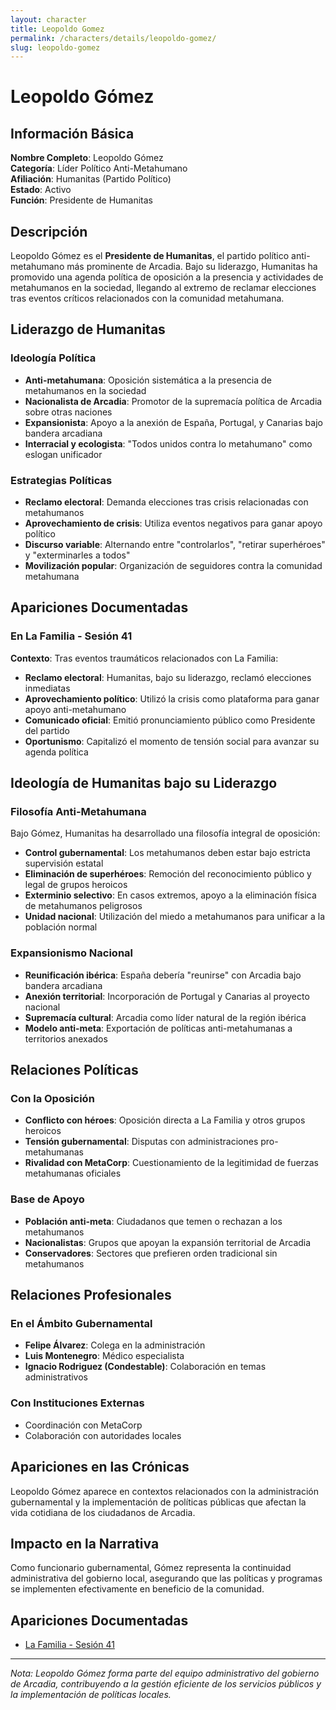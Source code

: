 ```yaml
---
layout: character
title: Leopoldo Gomez
permalink: /characters/details/leopoldo-gomez/
slug: leopoldo-gomez
---
```


# Leopoldo Gómez

## Información Básica

**Nombre Completo**: Leopoldo Gómez  
**Categoría**: Líder Político Anti-Metahumano  
**Afiliación**: Humanitas (Partido Político)  
**Estado**: Activo  
**Función**: Presidente de Humanitas

## Descripción

Leopoldo Gómez es el **Presidente de Humanitas**, el partido político anti-metahumano más prominente de Arcadia. Bajo su liderazgo, Humanitas ha promovido una agenda política de oposición a la presencia y actividades de metahumanos en la sociedad, llegando al extremo de reclamar elecciones tras eventos críticos relacionados con la comunidad metahumana.

## Liderazgo de Humanitas

### Ideología Política
- **Anti-metahumana**: Oposición sistemática a la presencia de metahumanos en la sociedad
- **Nacionalista de Arcadia**: Promotor de la supremacía política de Arcadia sobre otras naciones
- **Expansionista**: Apoyo a la anexión de España, Portugal, y Canarias bajo bandera arcadiana
- **Interracial y ecologista**: "Todos unidos contra lo metahumano" como eslogan unificador

### Estrategias Políticas
- **Reclamo electoral**: Demanda elecciones tras crisis relacionadas con metahumanos
- **Aprovechamiento de crisis**: Utiliza eventos negativos para ganar apoyo político
- **Discurso variable**: Alternando entre "controlarlos", "retirar superhéroes" y "exterminarles a todos"
- **Movilización popular**: Organización de seguidores contra la comunidad metahumana

## Apariciones Documentadas

### **En La Familia - Sesión 41**
**Contexto**: Tras eventos traumáticos relacionados con La Familia:
- **Reclamo electoral**: Humanitas, bajo su liderazgo, reclamó elecciones inmediatas
- **Aprovechamiento político**: Utilizó la crisis como plataforma para ganar apoyo anti-metahumano
- **Comunicado oficial**: Emitió pronunciamiento público como Presidente del partido
- **Oportunismo**: Capitalizó el momento de tensión social para avanzar su agenda política

## Ideología de Humanitas bajo su Liderazgo

### **Filosofía Anti-Metahumana**
Bajo Gómez, Humanitas ha desarrollado una filosofía integral de oposición:
- **Control gubernamental**: Los metahumanos deben estar bajo estricta supervisión estatal
- **Eliminación de superhéroes**: Remoción del reconocimiento público y legal de grupos heroicos
- **Exterminio selectivo**: En casos extremos, apoyo a la eliminación física de metahumanos peligrosos
- **Unidad nacional**: Utilización del miedo a metahumanos para unificar a la población normal

### **Expansionismo Nacional**
- **Reunificación ibérica**: España debería "reunirse" con Arcadia bajo bandera arcadiana
- **Anexión territorial**: Incorporación de Portugal y Canarias al proyecto nacional
- **Supremacía cultural**: Arcadia como líder natural de la región ibérica
- **Modelo anti-meta**: Exportación de políticas anti-metahumanas a territorios anexados

## Relaciones Políticas

### **Con la Oposición**
- **Conflicto con héroes**: Oposición directa a La Familia y otros grupos heroicos
- **Tensión gubernamental**: Disputas con administraciones pro-metahumanas
- **Rivalidad con MetaCorp**: Cuestionamiento de la legitimidad de fuerzas metahumanas oficiales

### **Base de Apoyo**
- **Población anti-meta**: Ciudadanos que temen o rechazan a los metahumanos
- **Nacionalistas**: Grupos que apoyan la expansión territorial de Arcadia
- **Conservadores**: Sectores que prefieren orden tradicional sin metahumanos

## Relaciones Profesionales

### En el Ámbito Gubernamental
- **Felipe Álvarez**: Colega en la administración
- **Luis Montenegro**: Médico especialista
- **Ignacio Rodriguez (Condestable)**: Colaboración en temas administrativos

### Con Instituciones Externas
- Coordinación con MetaCorp
- Colaboración con autoridades locales

## Apariciones en las Crónicas

Leopoldo Gómez aparece en contextos relacionados con la administración gubernamental y la implementación de políticas públicas que afectan la vida cotidiana de los ciudadanos de Arcadia.

## Impacto en la Narrativa

Como funcionario gubernamental, Gómez representa la continuidad administrativa del gobierno local, asegurando que las políticas y programas se implementen efectivamente en beneficio de la comunidad.

## Apariciones Documentadas
- [La Familia - Sesión 41](../../campaigns/la-familia/session-41.md)

---

*Nota: Leopoldo Gómez forma parte del equipo administrativo del gobierno de Arcadia, contribuyendo a la gestión eficiente de los servicios públicos y la implementación de políticas locales.*